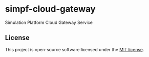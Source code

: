 # simpf-cloud-gateway

Simulation Platform Cloud Gateway Service

## License

This project is open-source software licensed under the [MIT license](https://opensource.org/licenses/MIT).
